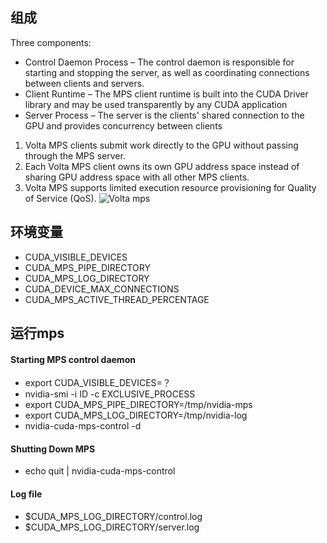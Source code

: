 ## 组成

Three components:
+ Control Daemon Process – The control daemon is responsible for starting and stopping the server, as well as coordinating connections between clients and servers.
+ Client Runtime – The MPS client runtime is built into the CUDA Driver library and may be used transparently by any CUDA application
+ Server Process – The server is the clients' shared connection to the GPU and provides concurrency between clients

1. Volta MPS clients submit work directly to the GPU without passing through the MPS server.
2. Each Volta MPS client owns its own GPU address space instead of sharing GPU address space with all other MPS clients.
3. Volta MPS supports limited execution resource provisioning for Quality of Service (QoS).
![Volta mps](https://ws4.sinaimg.cn/large/006tNc79ly1g3y4rwi9ovj30me0oowgy.jpg)

## 环境变量
+ CUDA_VISIBLE_DEVICES
+ CUDA_MPS_PIPE_DIRECTORY
+ CUDA_MPS_LOG_DIRECTORY
+ CUDA_DEVICE_MAX_CONNECTIONS
+ CUDA_MPS_ACTIVE_THREAD_PERCENTAGE

## 运行mps

#### Starting MPS control daemon
+ export CUDA_VISIBLE_DEVICES=？
+ nvidia-smi -i ID -c EXCLUSIVE_PROCESS
+ export CUDA_MPS_PIPE_DIRECTORY=/tmp/nvidia-mps
+ export CUDA_MPS_LOG_DIRECTORY=/tmp/nvidia-log
+ nvidia-cuda-mps-control -d 



#### Shutting Down MPS
+ echo quit | nvidia-cuda-mps-control

#### Log file
+ $CUDA_MPS_LOG_DIRECTORY/control.log
+ $CUDA_MPS_LOG_DIRECTORY/server.log
  